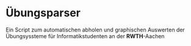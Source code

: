 Übungsparser
============

Ein Script zum automatischen abholen und graphischen Auswerten der Übungsyssteme für Informatikstudenten an der **RWTH**-Aachen